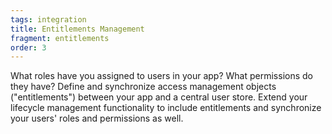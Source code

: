 ```yaml
---
tags: integration
title: Entitlements Management
fragment: entitlements
order: 3
---
```


What roles have you assigned to users in your app? What permissions do they have? Define and synchronize access management objects ("entitlements") between your app and a central user store. Extend your lifecycle management functionality to include entitlements and synchronize your users' roles and permissions as well.
